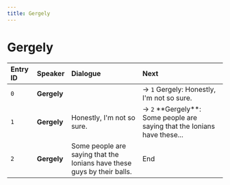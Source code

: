 ```yaml
---
title: Gergely
---
```


# Gergely


| Entry ID | Speaker | Dialogue | Next |
| :------- | :------ | :------- | :------------ |
| `0` | **Gergely** |  | → `1` Gergely: Honestly, I'm not so sure\. |
| `1` | **Gergely** | Honestly, I'm not so sure\. | → `2` \*\*Gergely\*\*: Some people are saying that the Ionians have these\.\.\. |
| `2` | **Gergely** | Some people are saying that the Ionians have these guys by their balls\. | End |
